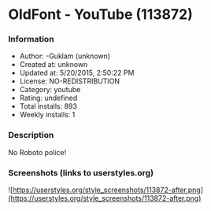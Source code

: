 # OldFont - YouTube (113872)

### Information
- Author: -Guklam (unknown)
- Created at: unknown
- Updated at: 5/20/2015, 2:50:22 PM
- License: NO-REDISTRIBUTION
- Category: youtube
- Rating: undefined
- Total installs: 893
- Weekly installs: 1


### Description
No Roboto police!


### Screenshots (links to userstyles.org)
![https://userstyles.org/style_screenshots/113872-after.png](https://userstyles.org/style_screenshots/113872-after.png)


